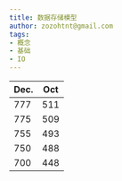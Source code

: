```yaml
---
title: 数据存储模型
author: zozohtnt@gmail.com
tags:
- 概念
- 基础
- IO
---
```


Dec.| Oct 
----|-----
777 | 511
775 | 509
755 | 493
750 | 488
700 | 448
